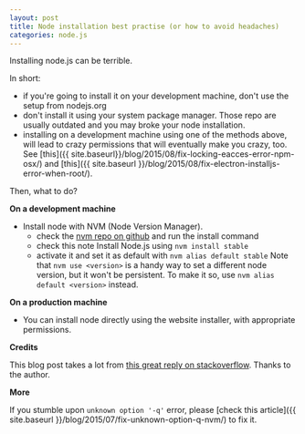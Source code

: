 ```yaml
---
layout: post
title: Node installation best practise (or how to avoid headaches)
categories: node.js
---
```


Installing node.js can be terrible.

In short:

- if you're going to install it on your development machine, don't use the setup from nodejs.org
- don't install it using your system package manager. Those repo are usually outdated and you may broke your node installation.
- installing on a development machine using one of the methods above, will lead to crazy permissions that will eventually make you crazy, too. See [this]({{ site.baseurl}}/blog/2015/08/fix-locking-eacces-error-npm-osx/) and [this]({{ site.baseurl }}/blog/2015/08/fix-electron-installjs-error-when-root/).

Then, what to do?

**On a development machine**

- Install node with NVM (Node Version Manager). 
  - check the [nvm repo on github](https://github.com/creationix/nvm) and run the install command
  - check this note Install Node.js using ```nvm install stable```
  - activate it and set it as default with ```nvm alias default stable```
Note that ```nvm use <version>``` is a handy way to set a different node version, but it won't be persistent. To make it so, use ```nvm alias default <version>``` instead.

**On a production machine**

- You can install node directly using the website installer, with appropriate permissions.

**Credits**

This blog post takes a lot from [this great reply on stackoverflow](http://stackoverflow.com/questions/16151018/npm-throws-error-without-sudo). Thanks to the author.

**More**

If you stumble upon ```unknown option '-q'``` error, please [check this article]({{ site.baseurl }}/blog/2015/07/fix-unknown-option-q-nvm/) to fix it.
